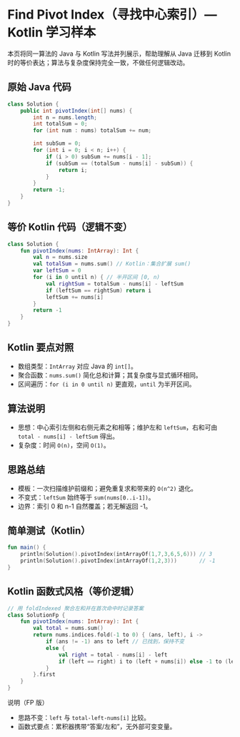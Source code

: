 # Find Pivot Index（寻找中心索引）— Kotlin 学习样本

本页将同一算法的 Java 与 Kotlin 写法并列展示，帮助理解从 Java 迁移到 Kotlin 时的等价表达；算法与复杂度保持完全一致，不做任何逻辑改动。

## 原始 Java 代码

```java
class Solution {
    public int pivotIndex(int[] nums) {
        int n = nums.length;
        int totalSum = 0;
        for (int num : nums) totalSum += num;

        int subSum = 0;
        for (int i = 0; i < n; i++) {
            if (i > 0) subSum += nums[i - 1];
            if (subSum == (totalSum - nums[i] - subSum)) {
                return i;
            }
        }
        return -1;
    }
}
```

## 等价 Kotlin 代码（逻辑不变）

```kotlin
class Solution {
    fun pivotIndex(nums: IntArray): Int {
        val n = nums.size
        val totalSum = nums.sum() // Kotlin：集合扩展 sum()
        var leftSum = 0
        for (i in 0 until n) { // 半开区间 [0, n)
            val rightSum = totalSum - nums[i] - leftSum
            if (leftSum == rightSum) return i
            leftSum += nums[i]
        }
        return -1
    }
}
```

## Kotlin 要点对照

- 数组类型：`IntArray` 对应 Java 的 `int[]`。
- 聚合函数：`nums.sum()` 简化总和计算；其复杂度与显式循环相同。
- 区间遍历：`for (i in 0 until n)` 更直观，`until` 为半开区间。

## 算法说明

- 思想：中心索引左侧和右侧元素之和相等；维护左和 `leftSum`，右和可由 `total - nums[i] - leftSum` 得出。
- 复杂度：时间 `O(n)`，空间 `O(1)`。

## 思路总结

- 模板：一次扫描维护前缀和；避免重复求和带来的 `O(n^2)` 退化。
- 不变式：`leftSum` 始终等于 `sum(nums[0..i-1])`。
- 边界：索引 0 和 n-1 自然覆盖；若无解返回 -1。

## 简单测试（Kotlin）

```kotlin
fun main() {
    println(Solution().pivotIndex(intArrayOf(1,7,3,6,5,6))) // 3
    println(Solution().pivotIndex(intArrayOf(1,2,3)))       // -1
}
```

## Kotlin 函数式风格（等价逻辑）

```kotlin
// 用 foldIndexed 聚合左和并在首次命中时记录答案
class SolutionFp {
    fun pivotIndex(nums: IntArray): Int {
        val total = nums.sum()
        return nums.indices.fold(-1 to 0) { (ans, left), i ->
            if (ans != -1) ans to left // 已找到，保持不变
            else {
                val right = total - nums[i] - left
                if (left == right) i to (left + nums[i]) else -1 to (left + nums[i])
            }
        }.first
    }
}
```

说明（FP 版）
- 思路不变：`left` 与 `total-left-nums[i]` 比较。
- 函数式要点：累积器携带“答案/左和”，无外部可变变量。
